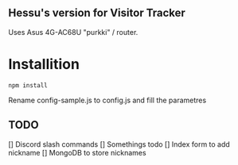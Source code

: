 ## Hessu's version for Visitor Tracker
Uses Asus 4G-AC68U "purkki" / router. 

# Installition
```
npm install
```

Rename config-sample.js to config.js and fill the parametres

## TODO
[] Discord slash commands
[] Somethings todo
[] Index form to add nickname
[] MongoDB to store nicknames